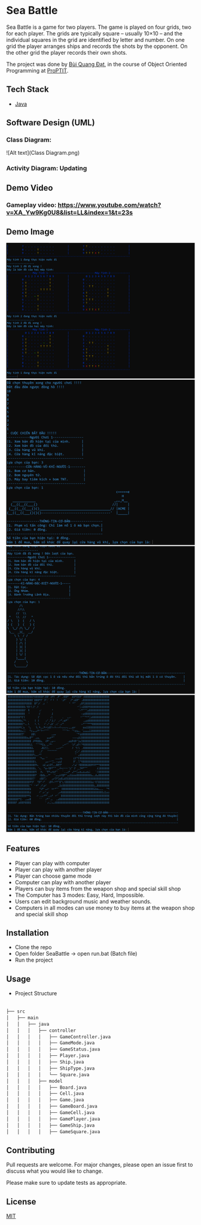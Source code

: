 # Sea Battle

Sea Battle is a game for two players. The game is played on four grids, two for each player. The grids are typically square – usually 10×10 – and the individual squares in the grid are identified by letter and number. On one grid the player arranges ships and records the shots by the opponent. On the other grid the player records their own shots.

The project was done by [Bùi Quang Đạt](https://github.com/naa-ntu), in the course of Object Oriented Programming at [ProPTIT](https://proptit.com/).


## Tech Stack

- [Java](https://www.java.com/en/) 


## Software Design (UML)

### Class Diagram:
![Alt text](Class Diagram.png)

### Activity Diagram: Updating

## Demo Video
### **Gameplay video:** https://www.youtube.com/watch?v=XA_Yw9Kg0U8&list=LL&index=1&t=23s

## Demo Image
![Alt text](Demo1.png)
![Alt text](Demo2.png)
![Alt text](Demo3.png)
![Alt text](Demo4.png)

## Features

- Player can play with computer
- Player can play with another player
- Player can choose game mode
- Computer can play with another player
- Players can buy items from the weapon shop and special skill shop
- The Computer has 3 modes: Easy, Hard, Impossible.
- Users can edit background music and weather sounds.
- Computers in all modes can use money to buy items at the weapon shop and special skill shop
## Installation

- Clone the repo
- Open folder SeaBattle -> open run.bat (Batch file)
- Run the project


## Usage

- Project Structure

```bash

├── src
│   ├── main
│   │   ├── java
│   │   │   ├── controller
│   │   │   │   ├── GameController.java
│   │   │   │   ├── GameMode.java
│   │   │   │   ├── GameStatus.java
│   │   │   │   ├── Player.java
│   │   │   │   ├── Ship.java
│   │   │   │   ├── ShipType.java
│   │   │   │   └── Square.java
│   │   │   ├── model
│   │   │   │   ├── Board.java
│   │   │   │   ├── Cell.java
│   │   │   │   ├── Game.java
│   │   │   │   ├── GameBoard.java
│   │   │   │   ├── GameCell.java
│   │   │   │   ├── GamePlayer.java
│   │   │   │   ├── GameShip.java
│   │   │   │   ├── GameSquare.java


```

## Contributing

Pull requests are welcome. For major changes, please open an issue first
to discuss what you would like to change.

Please make sure to update tests as appropriate.

## License

[MIT](https://choosealicense.com/licenses/mit/)
